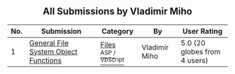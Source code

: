 ﻿<div align="center">

## All Submissions by Vladimir Miho

</div>

No.  | Submission | Category | By   | User Rating
---- | ---------- | -------- | ---- | -----------
1 | [General File System Object Functions<br />](https://github.com/Planet-Source-Code/vladimir-miho-general-file-system-object-functions__4-8315) | [Files<br /><sup>ASP / VbScript</sup>](../ByCategory/files__4-2.md) | Vladimir Miho | 5.0 (20 globes from 4 users)
